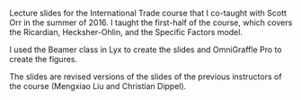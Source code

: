 Lecture slides for the International Trade course that I co-taught with Scott Orr in the summer of 2016. I taught the first-half of the course, which covers the Ricardian, Hecksher-Ohlin, and the Specific Factors model.

I used the Beamer class in Lyx to create the slides and OmniGraffle Pro to create the figures.

The slides are revised versions of the slides of the previous instructors of the course (Mengxiao Liu and Christian Dippel).